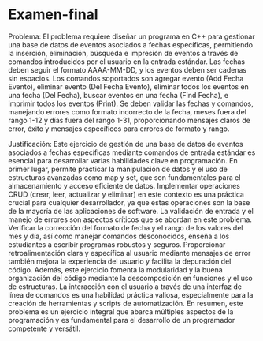 # Examen-final
Problema: El problema requiere diseñar un programa en C++ para gestionar una base de datos de eventos asociados a fechas específicas, permitiendo la inserción, eliminación, búsqueda e impresión de eventos a través de comandos introducidos por el usuario en la entrada estándar. Las fechas deben seguir el formato AAAA-MM-DD, y los eventos deben ser cadenas sin espacios. Los comandos soportados son agregar evento (Add Fecha Evento), eliminar evento (Del Fecha Evento), eliminar todos los eventos en una fecha (Del Fecha), buscar eventos en una fecha (Find Fecha), e imprimir todos los eventos (Print). Se deben validar las fechas y comandos, manejando errores como formato incorrecto de la fecha, meses fuera del rango 1-12 y días fuera del rango 1-31, proporcionando mensajes claros de error, éxito y mensajes específicos para errores de formato y rango.


Justificación: Este ejercicio de gestión de una base de datos de eventos asociados a fechas específicas mediante comandos de entrada estándar es esencial para desarrollar varias habilidades clave en programación. En primer lugar, permite practicar la manipulación de datos y el uso de estructuras avanzadas como map y set, que son fundamentales para el almacenamiento y acceso eficiente de datos. Implementar operaciones CRUD (crear, leer, actualizar y eliminar) en este contexto es una práctica crucial para cualquier desarrollador, ya que estas operaciones son la base de la mayoría de las aplicaciones de software.
La validación de entrada y el manejo de errores son aspectos críticos que se abordan en este problema. Verificar la corrección del formato de fecha y el rango de los valores del mes y día, así como manejar comandos desconocidos, enseña a los estudiantes a escribir programas robustos y seguros. Proporcionar retroalimentación clara y específica al usuario mediante mensajes de error también mejora la experiencia del usuario y facilita la depuración del código.
Además, este ejercicio fomenta la modularidad y la buena organización del código mediante la descomposición en funciones y el uso de estructuras. La interacción con el usuario a través de una interfaz de línea de comandos es una habilidad práctica valiosa, especialmente para la creación de herramientas y scripts de automatización. En resumen, este problema es un ejercicio integral que abarca múltiples aspectos de la programación y es fundamental para el desarrollo de un programador competente y versátil.